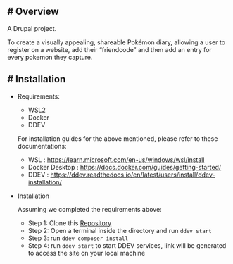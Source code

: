 ## # Overview

A Drupal project.

To create a visually appealing, shareable Pokémon diary, allowing a user to register on a website, add their “friendcode” and then add an entry for every pokemon they capture.

## # Installation
- Requirements:

    - WSL2
    - Docker
    - DDEV 

    For installation guides for the above mentioned, please refer to these documentations:
    - WSL : https://learn.microsoft.com/en-us/windows/wsl/install
    - Docker Desktop : https://docs.docker.com/guides/getting-started/
    - DDEV :  https://ddev.readthedocs.io/en/latest/users/install/ddev-installation/

- Installation

    Assuming we completed the requirements above:
    - Step 1: Clone this [Repository](wwhttps://github.com/papaaldrin/pokemon-diary/)
    - Step 2: Open a terminal inside the directory and run `ddev start`
    - Step 3: run `ddev composer install`
    - Step 4: run `ddev start` to start DDEV services, link will be generated to access the site on your local machine

<!-- Todo further information will be added once requirements has been wrapped up -->